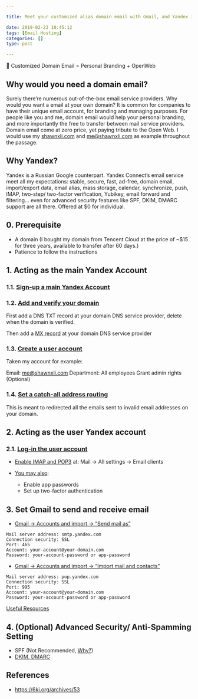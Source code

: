 ```yaml
---

title: Meet your customized alias domain email with Gmail, and Yandex is all you need

date: 2019-02-23 10:45:12
tags: [Email Hosting]
categories: []
type: post

---
```


📧 Customized Domain Email = Personal Branding + OpenWeb
<!-- more -->
## Why would you need a domain email?

Surely there’re numerous out-of-the-box email service providers. Why would you want a email at your own domain? It is common for companies to have their unique email account, for branding and managing purposes. For people like you and me, domain email would help your personal branding, and more importantly the free to transfer between mail service providers. Domain email come at zero price, yet paying tribute to the Open Web. I would use my [shawnxli.com](shawnxli.com) and [me@shawnxli.com](mailto:me@shawnxli.com) as example throughout the passage.

## Why Yandex?

Yandex is a Russian Google counterpart. Yandex Connect’s email service meet all my expectations: stable, secure, fast, ad-free, domain email, import/export data, email alias, mass storage, calendar, synchronize, push, IMAP, two-step/ two-factor verification, Yubikey, email forward and filtering… even for advanced security features like SPF, DKIM, DMARC support are all there. Offered at $0 for individual.

## 0. Prerequisite

* A domain (I bought my domain from Tencent Cloud at the price of ~$15 for three years, available to transfer after 60 days.)
* Patience to follow the instructions

## 1. Acting as the main Yandex Account

### 1.1. [Sign-up a main Yandex Account](https://passport.yandex.com/registration)
### 1.2. [Add and verify your domain](https://connect.yandex.com/portal/admin/domains)

First add a DNS TXT record at your domain DNS service provider, delete when the domain is verified.

Then add a [MX record](https://connect.yandex.com/portal/admin/customization/dns) at your domain DNS service provider

### 1.3. [Create a user account](https://connect.yandex.com/portal/admin/structure)

Taken my account for example:

Email: me@shawnxli.com
Department: All employees
Grant admin rights (Optional)

### 1.4. [Set a catch-all address routing](https://connect.yandex.com/portal/admin/customization/mail)

This is meant to redirected all the emails sent to invalid email addresses on your domain.

## 2. Acting as the user Yandex account

### 2.1. [Log-in the user account](http://mail.yandex.com/)

* [Enable IMAP and POP3](https://mail.yandex.com/#setup/client) at:
Mail → All settings → Email clients

* [You may also](http://connect.yandex.com/):
    * Enable app passwords
    * Set up two-factor authentication

## 3. Set Gmail to send and receive email

* [Gmail → Accounts and import → “Send mail as”](https://support.google.com/mail/answer/22370)

```
Mail server address: smtp.yandex.com
Connection security: SSL
Port: 465
Account: your-account@your-domain.com
Password: your-account-password or app-password
```

* [Gmail → Accounts and import → “Import mail and contacts”](https://support.google.com/mail/answer/22370)

```
Mail server address: pop.yandex.com
Connection security: SSL
Port: 995
Account: your-account@your-domain.com
Password: your-account-password or app-password
```

[Useful Resources](https://yandex.com/support/mail/mail-clients.html)

## 4. (Optional) Advanced Security/ Anti-Spamming Setting

* SPF (Not Recommended, [Why?](https://docs.aws.amazon.com/Route53/latest/DeveloperGuide/ResourceRecordTypes.html#SPFFormat))
* [DKIM, DMARC](https://connect.yandex.com/portal/admin/customization/dns)

## References

* <https://6ki.org/archives/53>
